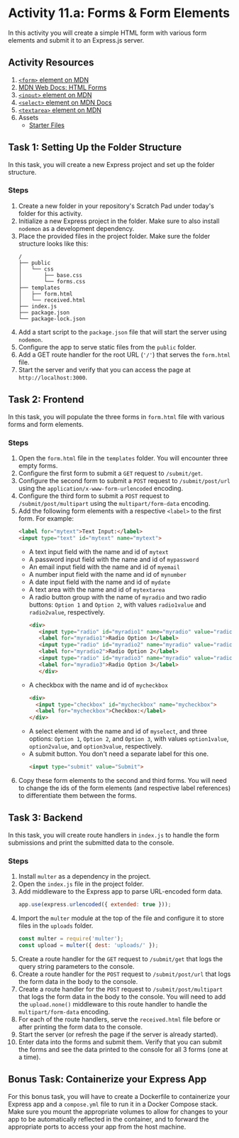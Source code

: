 # Activity 11.a: Forms & Form Elements

In this activity you will create a simple HTML form with various form elements and submit it to an Express.js server.

## Activity Resources

1. [`<form>` element on MDN](https://developer.mozilla.org/en-US/docs/Web/HTML/Element/form)
2. [MDN Web Docs: HTML Forms](https://developer.mozilla.org/en-US/docs/Learn/Forms)
3. [`<input>` element on MDN](https://developer.mozilla.org/en-US/docs/Web/HTML/Element/input)
4. [`<select>` element on MDN Docs](https://developer.mozilla.org/en-US/docs/Web/HTML/Element/select)
5. [`<textarea>` element on MDN](https://developer.mozilla.org/en-US/docs/Web/HTML/Element/textarea)
6. Assets
   * [Starter Files](files/)




## Task 1: Setting Up the Folder Structure

In this task, you will create a new Express project and set up the folder structure.

### Steps

1. Create a new folder in your repository's Scratch Pad under today's folder for this activity.
2. Initialize a new Express project in the folder. Make sure to also install `nodemon` as a development dependency.
3. Place the provided files in the project folder. Make sure the folder structure looks like this:
   ```
   /
   ├── public
   │   └── css
   │       ├── base.css
   │       └── forms.css
   ├── templates
   │   ├── form.html
   │   └── received.html
   ├── index.js
   ├── package.json
   └── package-lock.json
   ```
4. Add a start script to the `package.json` file that will start the server using `nodemon`.
5. Configure the app to serve static files from the `public` folder.
6. Add a GET route handler for the root URL (`'/'`) that serves the `form.html` file.
7. Start the server and verify that you can access the page at `http://localhost:3000`.

## Task 2: Frontend

In this task, you will populate the three forms in `form.html` file with various forms and form elements.

### Steps

1. Open the `form.html` file in the `templates` folder. You will encounter three empty forms.
2. Configure the first form to submit a `GET` request to `/submit/get`.
3. Configure the second form to submit a `POST` request to `/submit/post/url` using the `application/x-www-form-urlencoded` encoding.
4. Configure the third form to submit a `POST` request to `/submit/post/multipart` using the `multipart/form-data` encoding.
5. Add the following form elements with a respective `<label>` to the first form. For example:
   ```html
   <label for="mytext">Text Input:</label>
   <input type="text" id="mytext" name="mytext">
   ```
   * A text input field with the name and id of `mytext`
   * A password input field with the name and id of `mypassword`
   * An email input field with the name and id of `myemail`
   * A number input field with the name and id of `mynumber`
   * A date input field with the name and id of `mydate`
   * A text area with the name and id of `mytextarea`
   * A radio button group with the name of `myradio` and two radio buttons: `Option 1` and `Option 2`, with values `radio1value` and `radio2value`, respectively.
      ```html
      <div>
         <input type="radio" id="myradio1" name="myradio" value="radio1value">
         <label for="myradio1">Radio Option 1</label>
         <input type="radio" id="myradio2" name="myradio" value="radio2value">
         <label for="myradio2">Radio Option 2</label>
         <input type="radio" id="myradio3" name="myradio" value="radio3value">
         <label for="myradio3">Radio Option 3</label>
         </div>
      ```
   * A checkbox with the name and id of `mycheckbox`
      ```html
      <div>
        <input type="checkbox" id="mycheckbox" name="mycheckbox">
        <label for="mycheckbox">Checkbox:</label>
      </div>
      ```
   * A select element with the name and id of `myselect`, and three options: `Option 1`, `Option 2`, and `Option 3`, with values `option1value`, `option2value`, and `option3value`, respectively.
   * A submit button. You don't need a separate label for this one.
     ```html
     <input type="submit" value="Submit">
     ```
6. Copy these form elements to the second and third forms. You will need to change the ids of the form elements (and respective label references) to differentiate them between the forms.

## Task 3: Backend

In this task, you will create route handlers in `index.js` to handle the form submissions and print the submitted data to the console.

### Steps

1. Install `multer` as a dependency in the project.
2. Open the `index.js` file in the project folder.
3. Add middleware to the Express app to parse URL-encoded form data.
   ```js
   app.use(express.urlencoded({ extended: true }));
   ```
4. Import the `multer` module at the top of the file and configure it to store files in the `uploads` folder.
   ```js
   const multer = require('multer');
   const upload = multer({ dest: 'uploads/' });
   ```
5. Create a route handler for the `GET` request to `/submit/get` that logs the query string parameters to the console.
6. Create a route handler for the `POST` request to `/submit/post/url` that logs the form data in the body to the console.
7. Create a route handler for the `POST` request to `/submit/post/multipart` that logs the form data in the body to the console. You will need to add the `upload.none()` middleware to this route handler to handle the `multipart/form-data` encoding.
8. For each of the route handlers, serve the `received.html` file before or after printing the form data to the console.
9. Start the server (or refresh the page if the server is already started).
10. Enter data into the forms and submit them. Verify that you can submit the forms and see the data printed to the console for all 3 forms (one at a time).


## Bonus Task: Containerize your Express App

For this bonus task, you will have to create a Dockerfile to containerize your Express app and a `compose.yml` file to run it in a Docker Compose stack. Make sure you mount the appropriate volumes to allow for changes to your app to be automatically reflected in the container, and to forward the appropriate ports to access your app from the host machine.